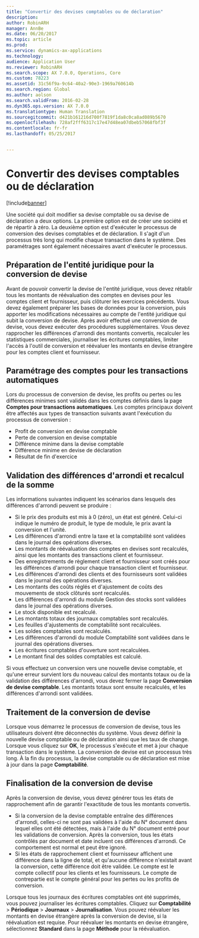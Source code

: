 ```yaml
---
title: "Convertir des devises comptables ou de déclaration"
description: 
author: RobinARH
manager: AnnBe
ms.date: 06/20/2017
ms.topic: article
ms.prod: 
ms.service: dynamics-ax-applications
ms.technology: 
audience: Application User
ms.reviewer: RobinARH
ms.search.scope: AX 7.0.0, Operations, Core
ms.custom: 78223
ms.assetid: 31c56f9a-9c64-40a2-90e3-1969a760614b
ms.search.region: Global
ms.author: aolson
ms.search.validFrom: 2016-02-28
ms.dyn365.ops.version: AX 7.0.0
ms.translationtype: Human Translation
ms.sourcegitcommit: d421b161216d700f7819f1da8c0ca8ad089b5670
ms.openlocfilehash: 728af2fff6317c17e47d48ea07dbeb57068fbf3f
ms.contentlocale: fr-fr
ms.lasthandoff: 05/25/2017


---
```


# <a name="convert-accounting-or-reporting-currencies"></a>Convertir des devises comptables ou de déclaration

[!include[banner](../includes/banner.md)]




Une société qui doit modifier sa devise comptable ou sa devise de déclaration a deux options. La première option est de créer une société et de répartir à zéro. La deuxième option est d'exécuter le processus de conversion des devises comptables et de déclaration. Il s'agit d'un processus très long qui modifie chaque transaction dans le système. Des paramétrages sont également nécessaires avant d'exécuter le processus.

## <a name="preparing-the-legal-entity-for-currency-conversion"></a>Préparation de l'entité juridique pour la conversion de devise
Avant de pouvoir convertir la devise de l'entité juridique, vous devez rétablir tous les montants de réévaluation des comptes en devises pour les comptes client et fournisseur, puis clôturer les exercices précédents. Vous devez également préparer les bases de données pour la conversion, puis apporter les modifications nécessaires au compte de l'entité juridique qui subit la conversion de devise. Après avoir effectué une conversion de devise, vous devez exécuter des procédures supplémentaires. Vous devez rapprocher les différences d'arrondi des montants convertis, recalculer les statistiques commerciales, journaliser les écritures comptables, limiter l'accès à l'outil de conversion et réévaluer les montants en devise étrangère pour les comptes client et fournisseur.

## <a name="setting-up-accounts-for-automatic-transactions"></a>Paramétrage des comptes pour les transactions automatiques
Lors du processus de conversion de devise, les profits ou pertes ou les différences minimes sont validés dans les comptes définis dans la page **Comptes pour transactions automatiques**. Les comptes principaux doivent être affectés aux types de transaction suivants avant l'exécution du processus de conversion :

-   Profit de conversion en devise comptable
-   Perte de conversion en devise comptable
-   Différence minime dans la devise comptable
-   Différence minime en devise de déclaration
-   Résultat de fin d'exercice

## <a name="posting-rounding-differences-and-sum-recalculations"></a>Validation des différences d'arrondi et recalcul de la somme
Les informations suivantes indiquent les scénarios dans lesquels des différences d'arrondi peuvent se produire :

-   Si le prix des produits est mis à 0 (zéro), un état est généré. Celui-ci indique le numéro de produit, le type de module, le prix avant la conversion et l'unité.
-   Les différences d'arrondi entre la taxe et la comptabilité sont validées dans le journal des opérations diverses.
-   Les montants de réévaluation des comptes en devises sont recalculés, ainsi que les montants des transactions client et fournisseur.
-   Des enregistrements de règlement client et fournisseur sont créés pour les différences d'arrondi pour chaque transaction client et fournisseur.
-   Les différences d'arrondi des clients et des fournisseurs sont validées dans le journal des opérations diverses.
-   Les montants des coûts réglés et d'ajustement de coûts des mouvements de stock clôturés sont recalculés.
-   Les différences d'arrondi du module Gestion des stocks sont validées dans le journal des opérations diverses.
-   Le stock disponible est recalculé.
-   Les montants totaux des journaux comptables sont recalculés.
-   Les feuilles d'ajustements de comptabilité sont recalculées.
-   Les soldes comptables sont recalculés.
-   Les différences d'arrondi du module Comptabilité sont validées dans le journal des opérations diverses.
-   Les écritures comptables d'ouverture sont recalculées.
-   Le montant final des soldes comptables est calculé.

Si vous effectuez un conversion vers une nouvelle devise comptable, et qu'une erreur survient lors du nouveau calcul des montants totaux ou de la validation des différences d'arrondi, vous devez fermer la page **Conversion de devise comptable**. Les montants totaux sont ensuite recalculés, et les différences d'arrondi sont validées.

## <a name="processing-the-currency-conversion"></a>Traitement de la conversion de devise
Lorsque vous démarrez le processus de conversion de devise, tous les utilisateurs doivent être déconnectés du système. Vous devez définir la nouvelle devise comptable ou de déclaration ainsi que les taux de change. Lorsque vous cliquez sur **OK**, le processus s'exécute et met à jour chaque transaction dans le système. La conversion de devise est un processus très long. À la fin du processus, la devise comptable ou de déclaration est mise à jour dans la page **Comptabilité**.

## <a name="completing-the-currency-conversion"></a>Finalisation de la conversion de devise
Après la conversion de devise, vous devez générer tous les états de rapprochement afin de garantir l'exactitude de tous les montants convertis.

-   Si la conversion de la devise comptable entraîne des différences d'arrondi, celles-ci ne sont pas validées à l'aide du N° document dans lequel elles ont été détectées, mais à l'aide du N° document entré pour les validations de conversion. Après la conversion, tous les états contrôlés par document et date incluent ces différences d'arrondi. Ce comportement est normal et peut être ignoré.
-   Si les états de rapprochement client et fournisseur affichent une différence dans la ligne de total, et qu'aucune différence n'existait avant la conversion, cette différence doit être validée. Le compte est le compte collectif pour les clients et les fournisseurs. Le compte de contrepartie est le compte général pour les pertes ou les profits de conversion.

Lorsque tous les journaux des écritures comptables ont été supprimés, vous pouvez journaliser les écritures comptables. Cliquez sur **Comptabilité** &gt; **Périodique** &gt; **Journaux** &gt; **Journalisation**. Vous pouvez réévaluer les montants en devise étrangère après la conversion de devise, si la réévaluation est requise. Pour réévaluer les montants en devise étrangère, sélectionnez **Standard** dans la page **Méthode** pour la réévaluation.




